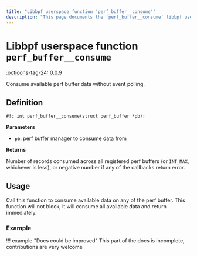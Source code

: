 ```yaml
---
title: "Libbpf userspace function 'perf_buffer__consume'"
description: "This page documents the 'perf_buffer__consume' libbpf userspace function, including its definition, usage, and examples."
---
```

# Libbpf userspace function `perf_buffer__consume`

<!-- [LIBBPF_TAG] -->
[:octicons-tag-24: 0.0.9](https://github.com/libbpf/libbpf/releases/tag/v0.0.9)
<!-- [/LIBBPF_TAG] -->

Consume available perf buffer data without event polling.

## Definition

`#!c int perf_buffer__consume(struct perf_buffer *pb);`

**Parameters**

- `pb`: perf buffer manager to consume data from

**Returns**

Number of records consumed across all registered perf buffers (or `INT_MAX`, whichever is less), or negative number if any of the callbacks return error.

## Usage

Call this function to consume available data on any of the perf buffer. This function will not block, it will consume all available data and return immediately.

### Example

!!! example "Docs could be improved"
    This part of the docs is incomplete, contributions are very welcome

